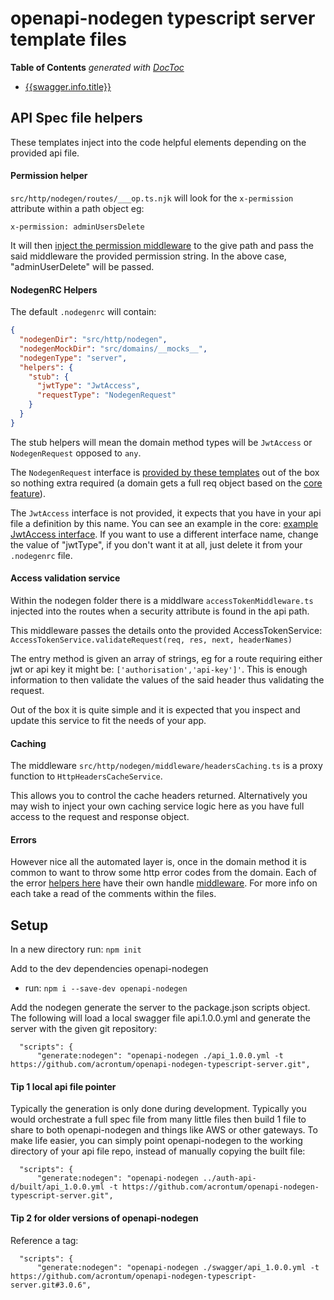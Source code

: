 # openapi-nodegen typescript server template files

<!-- START doctoc generated TOC please keep comment here to allow auto update -->
<!-- DON'T EDIT THIS SECTION, INSTEAD RE-RUN doctoc TO UPDATE -->
**Table of Contents**  *generated with [DocToc](https://github.com/thlorenz/doctoc)*

- [{{swagger.info.title}}](#swaggerinfotitle)

<!-- END doctoc generated TOC please keep comment here to allow auto update -->

## API Spec file helpers
These templates inject into the code helpful elements depending on the provided api file.

#### Permission helper
`src/http/nodegen/routes/___op.ts.njk` will look for the `x-permission` attribute within a path object eg:
```
x-permission: adminUsersDelete
```
It will then [inject the permission middleware](https://github.com/acrontum/openapi-nodegen-typescript-server/blob/master/src/http/nodegen/routes/___op.ts.njk#L28) to the give path and pass the said middleware the provided permission string. In the above case, "adminUserDelete" will be passed.

#### NodegenRC Helpers
The default `.nodegenrc` will contain:
```json
{
  "nodegenDir": "src/http/nodegen",
  "nodegenMockDir": "src/domains/__mocks__",
  "nodegenType": "server",
  "helpers": {
    "stub": {
      "jwtType": "JwtAccess",
      "requestType": "NodegenRequest"
    }
  }
}
```
The stub helpers will mean the domain method types will be `JwtAccess` or `NodegenRequest` opposed to `any`.

The `NodegenRequest` interface is [provided by these templates](https://github.com/acrontum/openapi-nodegen-typescript-server/blob/master/src/http/nodegen/interfaces/NodegenRequest.ts) out of the box so nothing extra required (a domain gets a full req object based on the [core feature](https://acrontum.github.io/openapi-nodegen/#/_pages/features?id=pass-full-request-object-to-___stub-method)).

The `JwtAccess` interface is not provided, it expects that you have in your api file a definition by this name. You can see an example in the core: [example JwtAccess interface](https://github.com/acrontum/openapi-nodegen/blob/develop/test_swagger.yml#L176). If you want to use a different interface name, change the value of "jwtType", if you don't want it at all, just delete it from your `.nodegenrc` file.

#### Access validation service
Within the nodegen folder there is a middlware `accessTokenMiddleware.ts` injected into the routes when a security attribute is found in the api path.

This middleware passes the details onto the provided AccessTokenService: `AccessTokenService.validateRequest(req, res, next, headerNames)`

The entry method is given an array of strings, eg for a route requiring either jwt or api key it might be: `['authorisation','api-key']'`. This is enough information to then validate the values of the said header thus validating the request.

Out of the box it is quite simple and it is expected that you inspect and update this service to fit the needs of your app.

#### Caching
The middleware `src/http/nodegen/middleware/headersCaching.ts` is a proxy function to `HttpHeadersCacheService`.

This allows you to control the cache headers returned. Alternatively you may wish to inject your own caching service logic here as you have full access to the request and response object.

#### Errors
However nice all the automated layer is, once in the domain method it is common to want to throw some http error codes from the domain. Each of the error [helpers here](https://github.com/acrontum/openapi-nodegen-typescript-server/tree/master/src/http/nodegen/errors) have their own handle [middleware](https://github.com/acrontum/openapi-nodegen-typescript-server/tree/master/src/http/nodegen/middleware). For more info on each take a read of the comments within the files.

## Setup
In a new directory run: `npm init`

Add to the dev dependencies openapi-nodegen
 - run: `npm i --save-dev openapi-nodegen`

Add the nodegen generate the server to the package.json scripts object. The following will load a local swagger file api.1.0.0.yml and generate the server with the given git repository:
```
  "scripts": {
      "generate:nodegen": "openapi-nodegen ./api_1.0.0.yml -t https://github.com/acrontum/openapi-nodegen-typescript-server.git",
```

#### Tip 1 local api file pointer
Typically the generation is only done during development. Typically you would orchestrate a full spec file from many little files then build 1 file to share to both openapi-nodegen and things like AWS or other gateways. To make life easier, you can simply point openapi-nodegen to the working directory of your api file repo, instead of manually copying the built file:
 ```
   "scripts": {
       "generate:nodegen": "openapi-nodegen ../auth-api-d/built/api_1.0.0.yml -t https://github.com/acrontum/openapi-nodegen-typescript-server.git",
 ```

#### Tip 2 for older versions of openapi-nodegen

Reference a tag:
```
  "scripts": {
      "generate:nodegen": "openapi-nodegen ./swagger/api_1.0.0.yml -t https://github.com/acrontum/openapi-nodegen-typescript-server.git#3.0.6",
```
